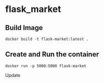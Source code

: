 # flask_market 

## Build Image
`docker build -t flask-market:latest .`

## Create and Run the container
`docker run -p 5000:5000 flask-market`

Update
